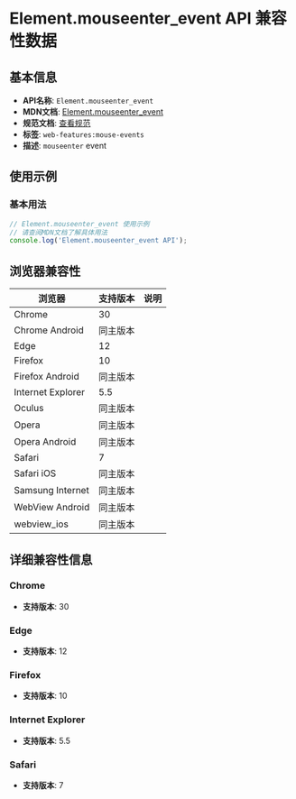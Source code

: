 # Element.mouseenter_event API 兼容性数据

## 基本信息

- **API名称**: `Element.mouseenter_event`
- **MDN文档**: [Element.mouseenter_event](https://developer.mozilla.org/docs/Web/API/Element/mouseenter_event)
- **规范文档**: [查看规范](https://w3c.github.io/uievents/#event-type-mouseenter,https://html.spec.whatwg.org/multipage/webappapis.html#handler-onmouseenter)
- **标签**: `web-features:mouse-events`
- **描述**: `mouseenter` event

## 使用示例

### 基本用法

```javascript
// Element.mouseenter_event 使用示例
// 请查阅MDN文档了解具体用法
console.log('Element.mouseenter_event API');
```

## 浏览器兼容性

| 浏览器 | 支持版本 | 说明 |
|--------|----------|------|
| Chrome | 30 |  |
| Chrome Android | 同主版本 |  |
| Edge | 12 |  |
| Firefox | 10 |  |
| Firefox Android | 同主版本 |  |
| Internet Explorer | 5.5 |  |
| Oculus | 同主版本 |  |
| Opera | 同主版本 |  |
| Opera Android | 同主版本 |  |
| Safari | 7 |  |
| Safari iOS | 同主版本 |  |
| Samsung Internet | 同主版本 |  |
| WebView Android | 同主版本 |  |
| webview_ios | 同主版本 |  |

## 详细兼容性信息

### Chrome

- **支持版本**: 30

### Edge

- **支持版本**: 12

### Firefox

- **支持版本**: 10

### Internet Explorer

- **支持版本**: 5.5

### Safari

- **支持版本**: 7

